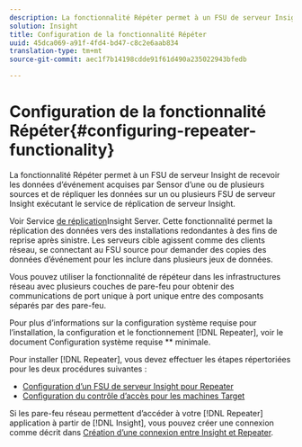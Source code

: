 ```yaml
---
description: La fonctionnalité Répéter permet à un FSU de serveur Insight de recevoir les données d’événement acquises par Sensor d’une ou de plusieurs sources et de répliquer les données sur un ou plusieurs FSU de serveur Insight exécutant le service de réplication de serveur Insight.
solution: Insight
title: Configuration de la fonctionnalité Répéter
uuid: 45dca069-a91f-4fd4-bd47-c8c2e6aab834
translation-type: tm+mt
source-git-commit: aec1f7b14198cdde91f61d490a235022943bfedb

---
```



# Configuration de la fonctionnalité Répéter{#configuring-repeater-functionality}

La fonctionnalité Répéter permet à un FSU de serveur Insight de recevoir les données d’événement acquises par Sensor d’une ou de plusieurs sources et de répliquer les données sur un ou plusieurs FSU de serveur Insight exécutant le service de réplication de serveur Insight.

Voir Service [de réplication](../../../../home/c-inst-svr/c-ins-svr-rep-svc/c-ins-svr-rep-svc.md#concept-926e654e80d943a0b6ac44a82a510d92)Insight Server. Cette fonctionnalité permet la réplication des données vers des installations redondantes à des fins de reprise après sinistre. Les serveurs cible agissent comme des clients réseau, se connectant au FSU source pour demander des copies des données d’événement pour les inclure dans plusieurs jeux de données.

Vous pouvez utiliser la fonctionnalité de répéteur dans les infrastructures réseau avec plusieurs couches de pare-feu pour obtenir des communications de port unique à port unique entre des composants séparés par des pare-feu.

Pour plus d’informations sur la configuration système requise pour l’installation, la configuration et le fonctionnement [!DNL Repeater], voir le document Configuration système requise ** minimale.

Pour installer [!DNL Repeater], vous devez effectuer les étapes répertoriées pour les deux procédures suivantes :

* [Configuration d’un FSU de serveur Insight pour Repeater](../../../../home/c-inst-svr/c-rptr-fntly/c-cnfg-rptr-fntly/t-cfg-fsu-rptr.md#task-1ad7fa5777b845f4bd398f97226e56b2)
* [Configuration du contrôle d’accès pour les machines Target](../../../../home/c-inst-svr/c-rptr-fntly/c-cnfg-rptr-fntly/t-cfg-acc-ctrll-tgt-mach.md#task-0e49953728444839bc0a26234501a4c5)

Si les pare-feu réseau permettent d’accéder à votre [!DNL Repeater] application à partir de [!DNL Insight], vous pouvez créer une connexion comme décrit dans [Création d’une connexion entre Insight et Repeater](../../../../home/c-inst-svr/c-rptr-fntly/c-cnfg-rptr-fntly/t-crt-conn-ins-rptr.md#task-785bfe5f0e31484683e4345038add118).
